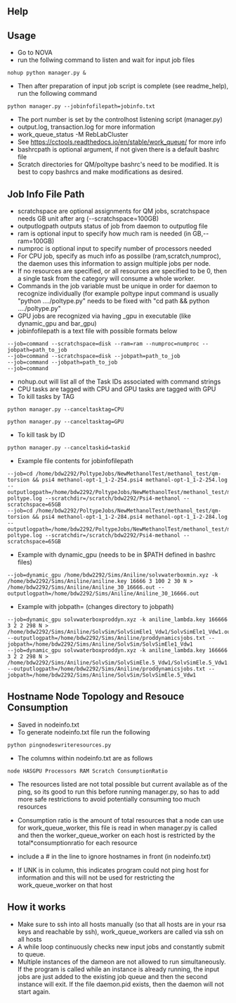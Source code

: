 ## Help

## Usage
* Go to NOVA
* run the follwing command to listen and wait for input job files
```
nohup python manager.py &
```
* Then after preparation of input job script is complete (see readme_help), run the following command
```
python manager.py --jobinfofilepath=jobinfo.txt
```
* The port number is set by the controlhost listening script (manager.py)
* output.log, transaction.log for more information
* work_queue_status -M RebLabCluster
* See https://cctools.readthedocs.io/en/stable/work_queue/ for more info
* bashrcpath is optional argument, if not given there is a default bashrc file 
* Scratch directories for QM/poltype bashrc's need to be modified. It is best to copy bashrcs and make modifications as desired.


## Job Info File Path
* scratchspace are optional assignments for QM jobs, scratchspace needs GB unit after arg (--scratchspace=100GB)
* outputlogpath outputs status of job from daemon to outputlog file 
* ram is optional input to specify how much ram is needed (in GB,--ram=100GB)
* numproc is optional input to specify number of processors needed
* For CPU job, specify as much info as possilbe (ram,scratch,numproc), the daemon uses this information to assign multiple jobs per node.
* If no resources are specified, or all resources are specified to be 0, then a single task from the category will consume a whole worker. 
* Commands in the job variable must be unique in order for daemon to recognize individually (for example poltype input command is usually "python ..../poltype.py" needs to be fixed with "cd path && python ..../poltype.py"
* GPU jobs are recognized via having _gpu in executable (like dynamic_gpu and bar_gpu)
* jobinfofilepath is a text file with possible formats below
```
--job=command --scratchspace=disk --ram=ram --numproc=numproc --jobpath=path_to_job
--job=command --scratchspace=disk --jobpath=path_to_job
--job=command --jobpath=path_to_job
--job=command 
```
* nohup.out will list all of the Task IDs associated with command strings
* CPU tasks are tagged with CPU and GPU tasks are tagged with GPU
* To kill tasks by TAG
```
python manager.py --canceltasktag=CPU
```

```
python manager.py --canceltasktag=GPU
```

* To kill task by ID
```
python manager.py --canceltaskid=taskid
```


* Example file contents for jobinfofilepath
```
--job=cd /home/bdw2292/PoltypeJobs/NewMethanolTest/methanol_test/qm-torsion && psi4 methanol-opt-1_1-2-254.psi4 methanol-opt-1_1-2-254.log --outputlogpath=/home/bdw2292/PoltypeJobs/NewMethanolTest/methanol_test/methanol-poltype.log --scratchdir=/scratch/bdw2292/Psi4-methanol --scratchspace=65GB
--job=cd /home/bdw2292/PoltypeJobs/NewMethanolTest/methanol_test/qm-torsion && psi4 methanol-opt-1_1-2-284.psi4 methanol-opt-1_1-2-284.log --outputlogpath=/home/bdw2292/PoltypeJobs/NewMethanolTest/methanol_test/methanol-poltype.log --scratchdir=/scratch/bdw2292/Psi4-methanol --scratchspace=65GB
```

* Example with dynamic_gpu (needs to be in $PATH defined in bashrc files)
```
--job=dynamic_gpu /home/bdw2292/Sims/Aniline/solvwaterboxmin.xyz -k /home/bdw2292/Sims/Aniline/aniline.key 16666 3 100 2 30 N > /home/bdw2292/Sims/Aniline/Aniline_30_16666.out --outputlogpath=/home/bdw2292/Sims/Aniline/Aniline_30_16666.out
```
* Example with jobpath= (changes directory to jobpath)
```
--job=dynamic_gpu solvwaterboxproddyn.xyz -k aniline_lambda.key 166666 3 2 2 298 N > /home/bdw2292/Sims/Aniline/SolvSim/SolvSimEle1_Vdw1/SolvSimEle1_Vdw1.out --outputlogpath=/home/bdw2292/Sims/Aniline/proddynamicsjobs.txt --jobpath=/home/bdw2292/Sims/Aniline/SolvSim/SolvSimEle1_Vdw1
--job=dynamic_gpu solvwaterboxproddyn.xyz -k aniline_lambda.key 166666 3 2 2 298 N > /home/bdw2292/Sims/Aniline/SolvSim/SolvSimEle.5_Vdw1/SolvSimEle.5_Vdw1.out --outputlogpath=/home/bdw2292/Sims/Aniline/proddynamicsjobs.txt --jobpath=/home/bdw2292/Sims/Aniline/SolvSim/SolvSimEle.5_Vdw1
```



## Hostname Node Topology and Resouce Consumption
* Saved in nodeinfo.txt
* To generate nodeinfo.txt file run the following

```
python pingnodeswriteresources.py
```
* The columns within nodeinfo.txt are as follows       
```
node HASGPU Processors RAM Scratch ConsumptionRatio
```
* The resources listed are not total possible but current available as of the ping, so its good to run this before running manager.py, so has to add more safe restrictions to avoid potentially consuming too much resources
* Consumption ratio is the amount of total resources that a node can use for work_queue_worker, this file is read in when manager.py is called and then the worker_queue_worker on each host is restricted by the total*consumptionratio for each resource

* include a \# in the line to ignore hostnames in front (in nodeinfo.txt)
* If UNK is in column, this indicates program could not ping host for information and this will not be used for restricting the work_queue_worker on that host

## How it works
* Make sure to ssh into all hosts manually (so that all hosts are in your rsa keys and reachable by ssh), work_queue_workers are called via ssh on all hosts
* A while loop continuously checks new input jobs and constantly submit to queue.
* Multiple instances of the dameon are not allowed to run simultaneously. If the program is called while an instance is already running, the input jobs are just added to the existing job queue and then the second instance will exit. If the file daemon.pid exists, then the daemon will not start again.
```
